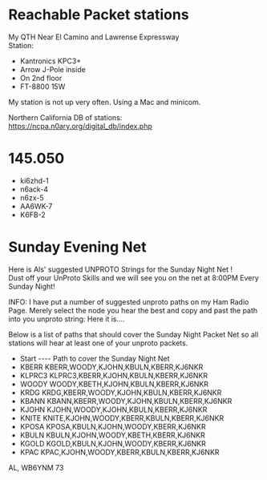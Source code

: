 # Reachable Packet stations
My QTH  Near El Camino and Lawrense Expressway  
Station:
*  Kantronics KPC3+
*  Arrow J-Pole inside
*  On 2nd floor
*  FT-8800 15W

My station is not up very often. Using a Mac and minicom.

Northern California DB of stations: https://ncpa.n0ary.org/digital_db/index.php

# 145.050
* ki6zhd-1
* n6ack-4
* n6zx-5
* AA6WK-7
* K6FB-2

# Sunday Evening Net
Here is Als' suggested UNPROTO Strings for the Sunday Night Net !  
Dust off your UnProto Skills and we will see you on the net at 8:00PM Every Sunday Night!

INFO: I have put a number of suggested unproto paths on my Ham Radio Page. Merely select the node
you hear the best and copy and past the path into you unproto string: Here it is....

Below is a list of paths that should cover the Sunday Night Packet Net
so all stations will hear at least one of your unproto packets.
* Start ---- Path to cover the Sunday Night Net
* KBERR      KBERR,WOODY,KJOHN,KBULN,KBERR,KJ6NKR
* KLPRC3     KLPRC3,KBERR,KJOHN,KBULN,KBERR,KJ6NKR
* WOODY      WOODY,KBETH,KJOHN,KBULN,KBERR,KJ6NKR
* KRDG       KRDG,KBERR,WOODY,KJOHN,KBULN,KBERR,KJ6NKR
* KBANN      KBANN,KBERR,WOODY,KJOHN,KBULN,KBERR,KJ6NKR
* KJOHN      KJOHN,WOODY,KJOHN,KBULN,KBERR,KJ6NKR
* KNITE      KNITE,KJOHN,WOODY,KBERR,KBULN,KBERR,KJ6NKR
* KPOSA      KPOSA,KBULN,KJOHN,WOODY,KBERR,KJ6NKR
* KBULN      KBULN,KJOHN,WOODY,KBETH,KBERR,KJ6NKR
* KGOLD      KGOLD,KBULN,KJOHN,WOODY,KBERR,KJ6NKR
* KPAC       KPAC,KJOHN,WOODY,KBERR,KBULN,KBERR,KJ6NKR

AL, WB6YNM 73
